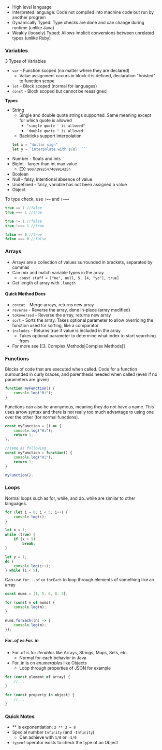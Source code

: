 - High level language
- Interpreted language: Code not compiled into machine code but run by another program
- Dynamically Typed: Type checks are done and can change during runtime (unlike Java)
- Weakly (loosely) Typed: Allows implicit conversions between unrelated types (unlike Ruby)

### Variables
3 Types of Variables
- `var` - Function scoped (no matter where they are declared)
	- Value assignment occurs in block it is defined, declaration "hoisted" to function scope
- `let` - Block scoped (normal for languages)
- `const` - Block scoped but cannot be reassigned

**Types**
- String
	- Single and double quote strings supported. Same meaning except for which quote is allowed
		- `"single quote ' is allowed"`
		- `'double quote " is allowed'`
	- Backticks support interpolation
	```js
	let x = "dollar sign"
	let y = `interpolate with ${x}`	```
- Number - floats and ints
- BigInt - larger than int max value 
	- EX: `9007199254740991425n`
- Boolean
- Null - falsy, intentional absence of value
- Undefined - falsy, variable has not been assigned a value
- Object

To type check, use `!==` and `!===` 
```js
true == 1 //false
true === 1 //true

true != 1 //false
true !=== 1 //true

false == 0 //true
false === 0 //false
```

### Arrays
- Arrays are a collection of values surrounded in brackets, separated by commas
- Can mix and match variable types in the array
	- `const stuff = ["me", null, 5, [4, "yo"], true]`
- Get length of array with `.length`

#### Quick Method Docs
- `concat` - Merge arrays, returns new array
- `reverse` - Reverse the array, done in-place (array modified)
- `toReversed` - Reverse the array, returns new array
- `sort` - Sorts the array. Takes optional parameter to allow overriding the function used for sorting, like a comparator
- `includes` - Returns true if value is included in the array
	- Takes optional parameter to determine what index to start searching from
- For more see [[3. Complex Methods|Complex Methods]]
### Functions
Blocks of code that are executed when called. Code for a function surrounded in curly braces, and parenthesis needed when called (even if no parameters are given)

```js
function myFunction() {
	console.log("Hi");
}
```

Functions can also be anonymous, meaning they do not have a name. This uses arrow syntax and there is not really too much advantage to using one over the other (for normal functions). 

```js
const myFunction = () => {
	console.log("Hi");
	return 1;
};

//same as following
const myFunction = function() {
	console.log("Hi");
	return 1;
}

myFunction();
```
### Loops
Normal loops such as for, while, and do..while are similar to other languages.
```js
for (let i = 0; i < 5; i++) {
	console.log(i);
}

let x = 1;
while (true) {
	if (x > 5)
		break;
}

let y = 1;
do {
	console.log(i++);
} while (i < 5);
```

Can use `for...of` or `forEach` to loop through elements of something like an array

```js
const nums = [1, 5, 6, 8, 3];

for (const n of nums) {
	console.log(n);
}

nums.forEach((n) => {
	console.log(n);
});
```

##### For..of vs For..in 
- For..of is for *iterables* like Arrays, Strings, Maps, Sets, etc.
	- Normal for-each behavior in Java
- For..in is on *enumerables* like Objects
	- Loop through properties of JSON for example
```js
for (const element of array) {
	//...
}

for (const property in object) {
	//...
}
```

### Quick Notes
- ** is exponentiation: `2 ** 3 = 8`
- Special number `Infinity` (and `-Infinity`)
	- Can achieve with `1/0` or `-1/0`
- `typeof` operator exists to check the type of an Object